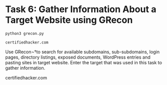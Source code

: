 # Task 6: Gather Information About a Target Website using GRecon

```
python3 grecon.py

certifiedhacker.com
```



Use GRecon¬†to search for available subdomains, sub-subdomains, login pages, directory listings, exposed documents, WordPress entries and pasting sites in target website. Enter the target that was used in this task to gather information.

certifiedhacker.com
